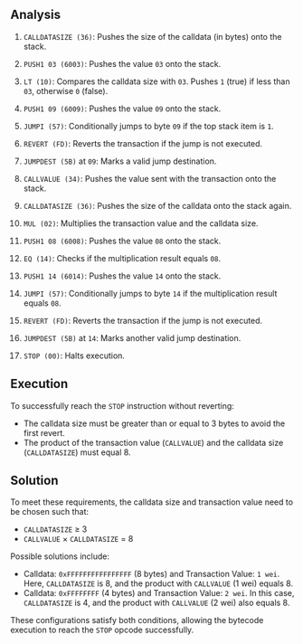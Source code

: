 ## Analysis 

1. `CALLDATASIZE (36)`: Pushes the size of the calldata (in bytes) onto the stack.

2. `PUSH1 03 (6003)`: Pushes the value `03` onto the stack.

3. `LT (10)`: Compares the calldata size with `03`. Pushes `1` (true) if less than `03`, otherwise `0` (false).

4. `PUSH1 09 (6009)`: Pushes the value `09` onto the stack.

5. `JUMPI (57)`: Conditionally jumps to byte `09` if the top stack item is `1`.

6. `REVERT (FD)`: Reverts the transaction if the jump is not executed.

7. `JUMPDEST (5B)` at `09`: Marks a valid jump destination.

8. `CALLVALUE (34)`: Pushes the value sent with the transaction onto the stack.

9. `CALLDATASIZE (36)`: Pushes the size of the calldata onto the stack again.

10. `MUL (02)`: Multiplies the transaction value and the calldata size.

11. `PUSH1 08 (6008)`: Pushes the value `08` onto the stack.

12. `EQ (14)`: Checks if the multiplication result equals `08`.

13. `PUSH1 14 (6014)`: Pushes the value `14` onto the stack.

14. `JUMPI (57)`: Conditionally jumps to byte `14` if the multiplication result equals `08`.

15. `REVERT (FD)`: Reverts the transaction if the jump is not executed.

16. `JUMPDEST (5B)` at `14`: Marks another valid jump destination.

17. `STOP (00)`: Halts execution.

## Execution

To successfully reach the `STOP` instruction without reverting:

- The calldata size must be greater than or equal to 3 bytes to avoid the first revert.
- The product of the transaction value (`CALLVALUE`) and the calldata size (`CALLDATASIZE`) must equal 8.

## Solution 

To meet these requirements, the calldata size and transaction value need to be chosen such that:

- `CALLDATASIZE` ≥ 3
- `CALLVALUE` × `CALLDATASIZE` = 8

Possible solutions include:

- Calldata: `0xFFFFFFFFFFFFFFFF` (8 bytes) and Transaction Value: `1 wei`. Here, `CALLDATASIZE` is 8, and the product with `CALLVALUE` (1 wei) equals 8.
- Calldata: `0xFFFFFFFF` (4 bytes) and Transaction Value: `2 wei`. In this case, `CALLDATASIZE` is 4, and the product with `CALLVALUE` (2 wei) also equals 8.

These configurations satisfy both conditions, allowing the bytecode execution to reach the `STOP` opcode successfully.